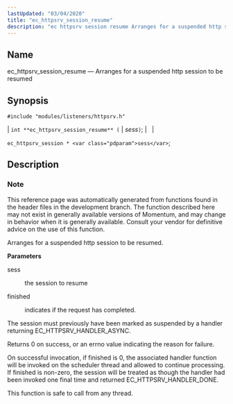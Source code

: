 ```yaml
---
lastUpdated: "03/04/2020"
title: "ec_httpsrv_session_resume"
description: "ec httpsrv session resume Arranges for a suspended http session to be resumed int ec httpsrv session resume sess ec httpsrv session sess This reference page was automatically generated from functions found in the header files in the development branch The function described here may not exist in generally available..."
---
```


<a name="apis.ec_httpsrv_session_resume"></a> 
## Name

ec_httpsrv_session_resume — Arranges for a suspended http session to be resumed

## Synopsis

`#include "modules/listeners/httpsrv.h"`

| `int **ec_httpsrv_session_resume** (` | <var class="pdparam">sess</var>`)`; |   |

`ec_httpsrv_session * <var class="pdparam">sess</var>`;<a name="idp53276080"></a> 
## Description

### Note

This reference page was automatically generated from functions found in the header files in the development branch. The function described here may not exist in generally available versions of Momentum, and may change in behavior when it is generally available. Consult your vendor for definitive advice on the use of this function.

Arranges for a suspended http session to be resumed.

**<a name="idp53278960"></a> Parameters**

<dl class="variablelist">

<dt>sess</dt>

<dd>

the session to resume

</dd>

<dt>finished</dt>

<dd>

indicates if the request has completed.

</dd>

</dl>

The session must previously have been marked as suspended by a handler returning EC_HTTPSRV_HANDLER_ASYNC.

Returns 0 on success, or an errno value indicating the reason for failure.

On successful invocation, if finished is 0, the associated handler function will be invoked on the scheduler thread and allowed to continue processing. If finished is non-zero, the session will be treated as though the handler had been invoked one final time and returned EC_HTTPSRV_HANDLER_DONE.

This function is safe to call from any thread.